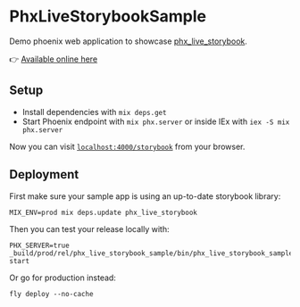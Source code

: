 # PhxLiveStorybookSample

Demo phoenix web application to showcase [phx_live_storybook](https://github.com/phenixdigital/phx_live_storybook/).

👉 [Available online here](https://phx-live-storybook-sample.fly.dev/storybook)

## Setup

- Install dependencies with `mix deps.get`
- Start Phoenix endpoint with `mix phx.server` or inside IEx with `iex -S mix phx.server`

Now you can visit [`localhost:4000/storybook`](http://localhost:4000/storybook) from your browser.

## Deployment

First make sure your sample app is using an up-to-date storybook library:

```
MIX_ENV=prod mix deps.update phx_live_storybook
```

Then you can test your release locally with:

```
PHX_SERVER=true _build/prod/rel/phx_live_storybook_sample/bin/phx_live_storybook_sample start
```

Or go for production instead:

```
fly deploy --no-cache
```
